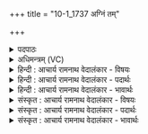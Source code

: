 +++
title = "10-1_1737 अग्निं तम्"

+++
<details><summary>पदपाठः</summary>

अ꣣ग्नि꣢म्। तम्। म꣣न्ये। यः꣢। व꣡सुः꣢꣯। अ꣡स्त꣢꣯म्। यम्। य꣡न्ति꣢꣯। धे꣣न꣡वः꣢। अ꣡स्त꣢꣯म्। अ꣡र्व꣢꣯न्तः। आ꣣श꣡वः꣢। अ꣡स्त꣢꣯म्। नि꣡त्या꣢꣯सः। वा꣣जि꣡नः꣢। इ꣡ष꣢꣯म्। स्तो꣣तृ꣡भ्यः꣢। आ। भ꣣र। १७३७।
</details>

<details><summary>अधिमन्त्रम् (VC)</summary>

- अग्निः
- वसुश्रुत आत्रेयः
- पङ्क्तिः
- पञ्चमः
</details>

<details><summary>हिन्दी : आचार्य रामनाथ वेदालंकार - विषयः</summary>

प्रथम ऋचा पूर्वार्चिक में ४२५ क्रमाङ्क पर व्याख्यात हो चुकी है। यहाँ अग्नि नाम से जगदीश्वर का परिचय प्रस्तुत करते हैं।
</details>

<details><summary>हिन्दी : आचार्य रामनाथ वेदालंकार - पदार्थः</summary>

पदार्थान्वय -  मैं (अग्निम्) अग्नि नामक जगदीश्वर (तं मन्ये) उसे मानता हूँ,(यः वसुः) जो धर्मात्माओं को निवास देनेवाला है, (अस्तं यम्) शरण-रूप जिसके पास (धेनवः) दुधारू गायें (यन्ति) मातृत्व की प्राप्ति के लिए पहुँचती हैं, (अस्तम्) शरण-रूप जिसके पास (आशवः) शीघ्रगामी (अर्वन्तः) घोड़े (यन्ति) वेग की प्राप्ति के लिए पहुँचते हैं, (अस्तम्) शरण-रूप जिसके पास (नित्यासः) अनादि और अनन्त (वाजिनः) जीवात्मा (यन्ति) बल के लिए पहुँचते हैं। हे अग्ने जगदीश्वर ! आप (स्तोतृभ्यः) स्तोताओं को,आपके गुण-कर्म-स्वभाव का कीर्तन करनेवाले मनुष्यों को (इषम्) अभीष्ट अभ्युदय और निःश्रेयस रूप फल (आ भर) प्रदान करो ॥१॥
</details>

<details><summary>हिन्दी : आचार्य रामनाथ वेदालंकार - भावार्थः</summary>

भावार्थ -  सभी अपनी-अपनी शक्ति को प्राप्त करने के लिए जिसकी शरण में पहुँचते हैं,वह परमेश्वर ही मुख्यतः अग्निशब्दवाच्य है ॥१॥
</details>

<details><summary>संस्कृत : आचार्य रामनाथ वेदालंकार - विषयः</summary>

तत्र प्रथमा ऋक् पूर्वार्चिके ४२५ क्रमाङ्के व्याख्यातपूर्वा। अत्राग्निनाम्ना जगदीश्वरस्य परिचयः प्रस्तूयते।
</details>

<details><summary>संस्कृत : आचार्य रामनाथ वेदालंकार - पदार्थः</summary>

पदार्थान्वय -  अहम् (अग्निम्) अग्निशब्दवाच्यं जगदीश्वरम् (तं मन्ये) तं जानामि (यः वसुः) यः धर्मात्मनां निवासको वर्तते।[वासयतीति वसुः। वस निवासे।] (अस्तम् यम्) शरणरूपं यम्।[अस्तमिति गृहनाम। निघं० ३।४।] (धेनवः) पयस्विन्यो गावः (यन्ति) मातृत्वप्राप्त्यर्थं गच्छन्ति, (अस्तम्) शरणरूपं यम् (आशवः) शीघ्रगामिनः (अर्वन्तः) अश्वाः (यन्ति) वेगप्राप्त्यर्थं गच्छन्ति, (अस्तम्) शरणरूपं यम् (नित्यासः) अनाद्यनन्ताः (वाजिनः) बलवन्तो जीवात्मानः (यन्ति) बलप्राप्त्यर्थं गच्छन्ति। हे अग्ने जगदीश्वर ! त्वम् (स्तोतृभ्यः) स्तावकेभ्यः,त्वद्गुणकर्मस्वभावकीर्तनपरेभ्यो जनेभ्यः (इषम्) अभीष्टम् अभ्युदयनिःश्रेयसरूपं फलम् (आ भर) आहर ॥१॥२
</details>

<details><summary>संस्कृत : आचार्य रामनाथ वेदालंकार - भावार्थः</summary>

भावार्थ -  सर्वेऽपि स्वस्वशक्तिप्राप्त्यर्थं यमुपगच्छन्ति स परमेश्वर एव मुख्यतोऽग्निशब्दवाच्योऽस्ति ॥१॥
</details>